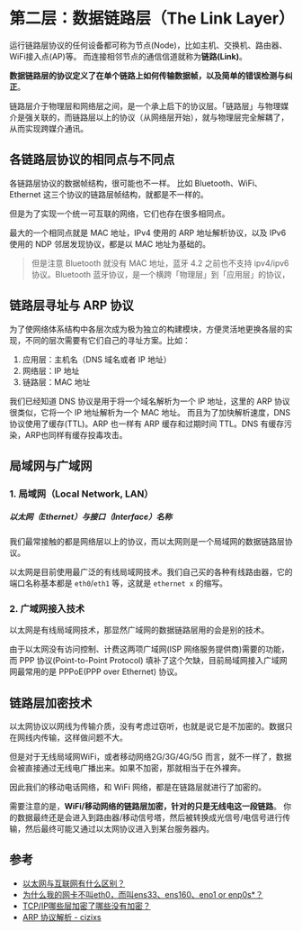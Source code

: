 # 第二层：数据链路层（The Link Layer）

运行链路层协议的任何设备都可称为节点(Node)，比如主机、交换机、路由器、WiFi接入点(AP)等。
而连接相邻节点的通信信道就称为**链路(Link)**。

**数据链路层的协议定义了在单个链路上如何传输数据帧，以及简单的错误检测与纠正**。

链路层介于物理层和网络层之间，是一个承上启下的协议层。「链路层」与物理媒介是强关联的，而链路层以上的协议（从网络层开始），就与物理层完全解耦了，从而实现跨媒介通讯。


## 各链路层协议的相同点与不同点

各链路层协议的数据帧结构，很可能也不一样。
比如 Bluetooth、WiFi、Ethernet 这三个协议的链路层帧结构，就都是不一样的。

但是为了实现一个统一可互联的网络，它们也存在很多相同点。

最大的一个相同点就是 MAC 地址，IPv4 使用的 ARP 地址解析协议，以及 IPv6 使用的 NDP 邻居发现协议，都是以 MAC 地址为基础的。

>但是注意 Bluetooth 就没有 MAC 地址，蓝牙 4.2 之前也不支持 ipv4/ipv6 协议。Bluetooth 蓝牙协议，是一个横跨「物理层」到「应用层」的协议，

## 链路层寻址与 ARP 协议

为了使网络体系结构中各层次成为极为独立的构建模块，方便灵活地更换各层的实现，不同的层次需要有它们自己的寻址方案。比如：

1. 应用层：主机名（DNS 域名或者 IP 地址）
2. 网络层：IP 地址
3. 链路层：MAC 地址

我们已经知道 DNS 协议是用于将一个域名解析为一个 IP 地址，这里的 ARP 协议很类似，它将一个 IP 地址解析为一个 MAC 地址。
而且为了加快解析速度，DNS 协议使用了缓存(TTL)。ARP 也一样有 ARP 缓存和过期时间 TTL。DNS 有缓存污染，ARP也同样有缓存投毒攻击。



## 局域网与广域网

### 1. 局域网（Local Network, LAN）

##### 以太网（Ethernet）与接口（Interface）名称

我们最常接触的都是网络层以上的协议，而以太网则是一个局域网的数据链路层协议。

以太网是目前使用最广泛的有线局域网技术。我们自己买的各种有线路由器，它的端口名称基本都是 `eth0`/`eth1` 等，这就是 `ethernet x` 的缩写。

### 2. 广域网接入技术

以太网是有线局域网技术，那显然广域网的数据链路层用的会是别的技术。


由于以太网没有访问控制、计费这两项广域网(ISP 网络服务提供商)需要的功能，而 PPP 协议(Point-to-Point Protocol) 填补了这个欠缺，目前局域网接入广域网网最常用的是 PPPoE(PPP over Ethernet) 协议。


## 链路层加密技术

以太网协议以网线为传输介质，没有考虑过窃听，也就是说它是不加密的。数据只在网线内传输，这样做问题不大。

但是对于无线局域网WiFi，或者移动网络2G/3G/4G/5G 而言，就不一样了，数据会被直接通过无线电广播出来。如果不加密，那就相当于在外裸奔。

因此我们的移动电话网络，和 WiFi 网络，都是在链路层就进行了加密的。

需要注意的是，**WiFi/移动网络的链路层加密，针对的只是无线电这一段链路**。
你的数据最终还是会进入到路由器/移动信号塔，然后被转换成光信号/电信号进行传输，然后最终可能又通过以太网协议进入到某台服务器内。


## 参考

- [以太网与互联网有什么区别？](https://www.zhihu.com/question/19918493)
- [为什么我的网卡不叫eth0，而叫ens33、ens160、eno1 or enp0s*？](https://blog.csdn.net/bigbaojian/article/details/86714248)
- [TCP/IP哪些层加密了哪些没有加密？](https://www.zhihu.com/question/52105092)
- [ARP 协议解析 - cizixs](https://cizixs.com/2017/07/31/arp-protocol/)
